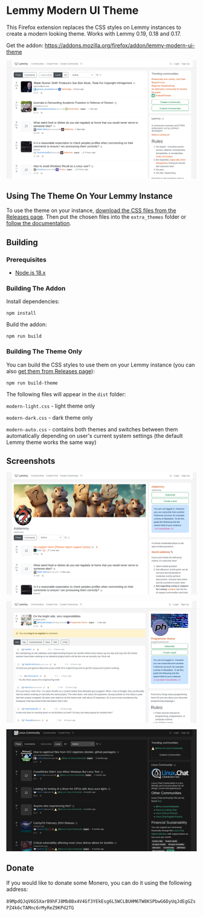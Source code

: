 # Lemmy Modern UI Theme
This Firefox extension replaces the CSS styles on Lemmy instances to create a modern looking theme. Works with Lemmy 0.19, 0.18 and 0.17.

Get the addon: https://addons.mozilla.org/firefox/addon/lemmy-modern-ui-theme

![main page](screenshots/main-page.png)

## Using The Theme On Your Lemmy Instance
To use the theme on your instance, [download the CSS files from the Releases page](https://github.com/pkrasicki/lemmy-modern-ui-theme-addon/releases). Then put the chosen files into the `extra_themes` folder or [follow the documentation](https://join-lemmy.org/docs/administration/theming.html).

## Building
### Prerequisites
- [Node.js 18.x](https://nodejs.org)

### Building The Addon
Install dependencies:

```
npm install
```

Build the addon:
```
npm run build
```

### Building The Theme Only
You can build the CSS styles to use them on your Lemmy instance (you can also [get them from Releases page](https://github.com/pkrasicki/lemmy-modern-ui-theme-addon/releases)):
```
npm run build-theme
```

The following files will appear in the `dist` folder:

`modern-light.css` - light theme only

`modern-dark.css` - dark theme only

`modern-auto.css` - contains both themes and switches between them automatically depending on user's current system settings (the default Lemmy theme works the same way)

## Screenshots

![community](screenshots/community.png)

![post](screenshots/post.png)

![dark theme](screenshots/dark-theme.png)

## Donate
If you would like to donate some Monero, you can do it using the following address:

`89MpdQJqV6G5XarB9hFJ8Mb8Bx4V4Gf3YEkEsg6L5WCLBUHM6TW8KSPbwG6DyUqJdEgGZsPZ4k6cTAMnc6rMyReZ9KPd2TG`